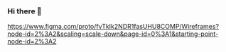 ### Hi there 👋

https://www.figma.com/proto/fvTkIk2NDR1fasUHU8COMP/Wireframes?node-id=2%3A2&scaling=scale-down&page-id=0%3A1&starting-point-node-id=2%3A2


<!--
**alyssariah/alyssariah** is a ✨ _special_ ✨ repository because its `README.md` (this file) appears on your GitHub profile.

Here are some ideas to get you started:

- 🔭 I’m currently working on ...
- 🌱 I’m currently learning ...
- 👯 I’m looking to collaborate on ...
- 🤔 I’m looking for help with ...
- 💬 Ask me about ...
- 📫 How to reach me: ...
- 😄 Pronouns: ...
- ⚡ Fun fact: ...
-->
